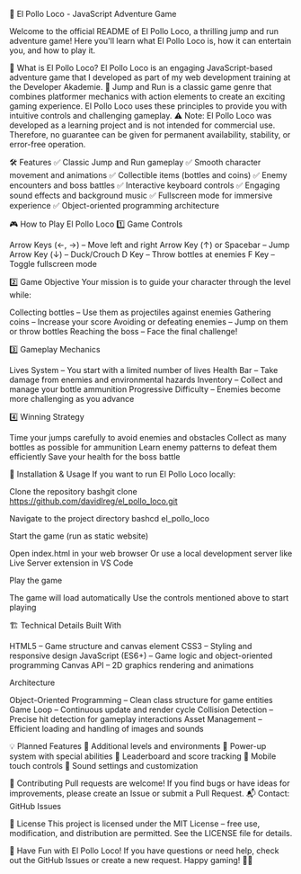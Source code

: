 🐔 El Pollo Loco - JavaScript Adventure Game

Welcome to the official README of El Pollo Loco, a thrilling jump and run adventure game! Here you'll learn what El Pollo Loco is, how it can entertain you, and how to play it.

🚀 What is El Pollo Loco?
El Pollo Loco is an engaging JavaScript-based adventure game that I developed as part of my web development training at the Developer Akademie.
🔹 Jump and Run is a classic game genre that combines platformer mechanics with action elements to create an exciting gaming experience. El Pollo Loco uses these principles to provide you with intuitive controls and challenging gameplay.
⚠️ Note: El Pollo Loco was developed as a learning project and is not intended for commercial use. Therefore, no guarantee can be given for permanent availability, stability, or error-free operation.

🛠️ Features
✅ Classic Jump and Run gameplay
✅ Smooth character movement and animations
✅ Collectible items (bottles and coins)
✅ Enemy encounters and boss battles
✅ Interactive keyboard controls
✅ Engaging sound effects and background music
✅ Fullscreen mode for immersive experience
✅ Object-oriented programming architecture

🎮 How to Play El Pollo Loco
1️⃣ Game Controls

Arrow Keys (←, →) – Move left and right
Arrow Key (↑) or Spacebar – Jump
Arrow Key (↓) – Duck/Crouch
D Key – Throw bottles at enemies
F Key – Toggle fullscreen mode

2️⃣ Game Objective
Your mission is to guide your character through the level while:

Collecting bottles – Use them as projectiles against enemies
Gathering coins – Increase your score
Avoiding or defeating enemies – Jump on them or throw bottles
Reaching the boss – Face the final challenge!

3️⃣ Gameplay Mechanics

Lives System – You start with a limited number of lives
Health Bar – Take damage from enemies and environmental hazards
Inventory – Collect and manage your bottle ammunition
Progressive Difficulty – Enemies become more challenging as you advance

4️⃣ Winning Strategy

Time your jumps carefully to avoid enemies and obstacles
Collect as many bottles as possible for ammunition
Learn enemy patterns to defeat them efficiently
Save your health for the boss battle

🔧 Installation & Usage
If you want to run El Pollo Loco locally:

Clone the repository
bashgit clone https://github.com/davidlreg/el_pollo_loco.git

Navigate to the project directory
bashcd el_pollo_loco

Start the game (run as static website)

Open index.html in your web browser
Or use a local development server like Live Server extension in VS Code

Play the game

The game will load automatically
Use the controls mentioned above to start playing

🏗️ Technical Details
Built With

HTML5 – Game structure and canvas element
CSS3 – Styling and responsive design
JavaScript (ES6+) – Game logic and object-oriented programming
Canvas API – 2D graphics rendering and animations

Architecture

Object-Oriented Programming – Clean class structure for game entities
Game Loop – Continuous update and render cycle
Collision Detection – Precise hit detection for gameplay interactions
Asset Management – Efficient loading and handling of images and sounds

💡 Planned Features
📌 Additional levels and environments
📌 Power-up system with special abilities
📌 Leaderboard and score tracking
📌 Mobile touch controls
📌 Sound settings and customization

🤝 Contributing
Pull requests are welcome! If you find bugs or have ideas for improvements, please create an Issue or submit a Pull Request.
📬 Contact: GitHub Issues

📜 License
This project is licensed under the MIT License – free use, modification, and distribution are permitted. See the LICENSE file for details.

🎉 Have Fun with El Pollo Loco!
If you have questions or need help, check out the GitHub Issues or create a new request.
Happy gaming! 🚀🐔
